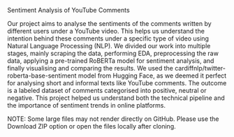Sentiment Analysis of YouTube Comments

Our project aims to analyse the sentiments of the comments written by 
different users under a YouTube video. This helps us understand the 
intention behind these comments under a specific type of video using 
Natural Language Processing (NLP). We divided our work into multiple 
stages, mainly scraping the data, performing EDA, preprocessing the raw 
data, applying a pre-trained RoBERTa model for sentiment analysis, and 
finally visualising and comparing the results. We used the 
cardiffnlp/twitter-roberta-base-sentiment model from Hugging Face, as we 
deemed it perfect for analysing short and informal texts like YouTube 
comments. The outcome is a labeled dataset of comments categorised into 
positive, neutral or negative. This project helped us understand both the 
technical pipeline and the importance of sentiment trends in online 
platforms.


NOTE: Some large files may not render directly on GitHub. Please use the Download ZIP option or open the files locally after cloning.
